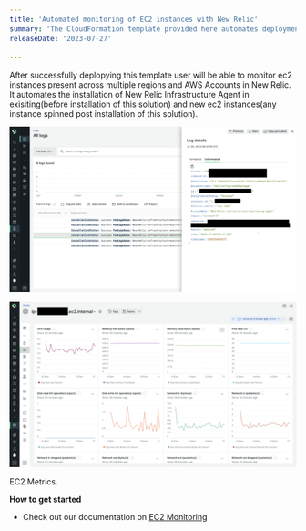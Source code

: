 ```yaml
---
title: 'Automated monitoring of EC2 instances with New Relic'
summary: 'The CloudFormation template provided here automates deployment of New Relic Infrastructure Agent in existing and new ec2 instances in the AWS Account. After successful installation, detailed ec2 instance logs will be sent to New Relic' 
releaseDate: '2023-07-27' 

---
```

After successfully deplopying this template user will be able to monitor ec2 instances present across multiple regions and AWS Accounts in New Relic. It automates the installation of New Relic Infrastructure Agent in exisiting(before installation of this solution) and new ec2 instances(any instance spinned post installation of this solution). 

![NewRelic Infrastructure Agent installation Logs](./images/nr_agent_installation_logs.png "EC2 Metrics")



![EC2 Metrics Dashboard](./images/ec2_metrics_from_agent.png "EC2 Metrics")

<figcaption>EC2 Metrics.</figcaption>

**How to get started**
* Check out our documentation on [EC2 Monitoring](https://docs.newrelic.com/docs/)
